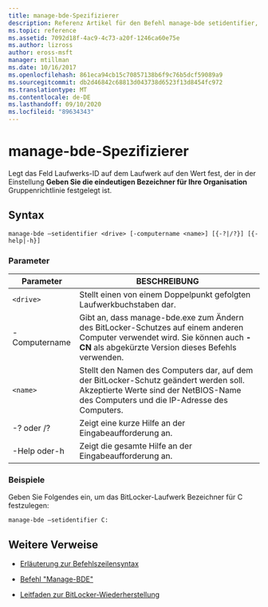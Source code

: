 ```yaml
---
title: manage-bde-Spezifizierer
description: Referenz Artikel für den Befehl manage-bde setidentifier, mit dem das Feld Laufwerks-ID auf dem Laufwerk auf den Wert festgelegt wird, der im Feld Geben Sie die eindeutigen Bezeichner für Ihre Organisation Gruppenrichtlinie festgelegt ist.
ms.topic: reference
ms.assetid: 7092d18f-4ac9-4c73-a20f-1246ca60e75e
ms.author: lizross
author: eross-msft
manager: mtillman
ms.date: 10/16/2017
ms.openlocfilehash: 861eca94cb15c70857138b6f9c76b5dcf59089a9
ms.sourcegitcommit: db2d46842c68813d043738d6523f13d8454fc972
ms.translationtype: MT
ms.contentlocale: de-DE
ms.lasthandoff: 09/10/2020
ms.locfileid: "89634343"
---
```

# <a name="manage-bde-setidentifier"></a>manage-bde-Spezifizierer

Legt das Feld Laufwerks-ID auf dem Laufwerk auf den Wert fest, der in der Einstellung **Geben Sie die eindeutigen Bezeichner für Ihre Organisation** Gruppenrichtlinie festgelegt ist.

## <a name="syntax"></a>Syntax

```
manage-bde –setidentifier <drive> [-computername <name>] [{-?|/?}] [{-help|-h}]
```

### <a name="parameters"></a>Parameter

| Parameter | BESCHREIBUNG |
| --------- | ----------- |
| `<drive>` | Stellt einen von einem Doppelpunkt gefolgten Laufwerkbuchstaben dar. |
| -Computername | Gibt an, dass manage-bde.exe zum Ändern des BitLocker-Schutzes auf einem anderen Computer verwendet wird. Sie können auch **-CN** als abgekürzte Version dieses Befehls verwenden. |
| `<name>` | Stellt den Namen des Computers dar, auf dem der BitLocker-Schutz geändert werden soll. Akzeptierte Werte sind der NetBIOS-Name des Computers und die IP-Adresse des Computers. |
| -? oder /? | Zeigt eine kurze Hilfe an der Eingabeaufforderung an. |
| -Help oder-h | Zeigt die gesamte Hilfe an der Eingabeaufforderung an. |

### <a name="examples"></a>Beispiele

Geben Sie Folgendes ein, um das BitLocker-Laufwerk Bezeichner für C festzulegen:

```
manage-bde –setidentifier C:
```

## <a name="additional-references"></a>Weitere Verweise

- [Erläuterung zur Befehlszeilensyntax](command-line-syntax-key.md)

- [Befehl "Manage-BDE"](manage-bde.md)

- [Leitfaden zur BitLocker-Wiederherstellung](/windows/security/information-protection/bitlocker/bitlocker-recovery-guide-plan)
